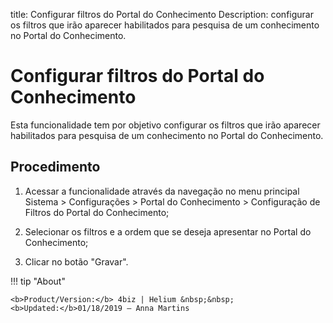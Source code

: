 title: Configurar filtros do Portal do Conhecimento
Description: configurar os filtros que irão aparecer habilitados para pesquisa de um conhecimento no Portal do Conhecimento.
# Configurar filtros do Portal do Conhecimento

Esta funcionalidade tem por objetivo configurar os filtros que irão aparecer
habilitados para pesquisa de um conhecimento no Portal do Conhecimento.

Procedimento
----------------

1.  Acessar a funcionalidade através da navegação no menu principal Sistema \>
    Configurações \> Portal do Conhecimento \> Configuração de Filtros do Portal
    do Conhecimento;

2.  Selecionar os filtros e a ordem que se deseja apresentar no
    Portal do Conhecimento;

3.  Clicar no botão "Gravar".


!!! tip "About"

    <b>Product/Version:</b> 4biz | Helium &nbsp;&nbsp;
    <b>Updated:</b>01/18/2019 – Anna Martins
